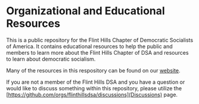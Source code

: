 # Organizational and Educational Resources

This is a public repository for the Flint Hills Chapter of Democratic Socialists of America. It contains educational resources to help the public and members to learn more about the Flint Hills Chapter of DSA and resources to learn about democratic socialism. 

Many of the resources in this respository can be found on our [website](https://www.fhdsa.org).

If you are not a member of the Flint Hills DSA and you have a question or would like to discuss something within this repository, please utilize the [https://github.com/orgs/flinthillsdsa/discussions](Discussions) page.
